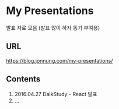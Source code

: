 # My Presentations
발표 자료 모음 (발표 많이 하자 동기 부여용)  

## URL
https://blog.jonnung.com/my-presentations/

## Contents
1. 2016.04.27 DalkStudy - React 발표
2. ...


